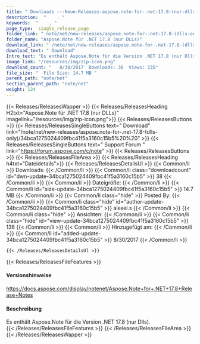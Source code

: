 ```yaml
---
title: " Downloads ---Neue-Releases-aspose.note-for-.net-17.8-(nur-dlls) . "
description:  "    . " 
keywords:  "    . " 
page_type:  single_release_page
folder_link: " note/net/new-releases/aspose.note-for-.net-17.8-(dlls-only)/"
folder_name: "Aspose.Note für .NET 17.8 (nur DLLs)"
download_link: " /note/net/new-releases/aspose.note-for-.net-17.8-(dlls-only)/34bca1275024409fbc41f5a3160c15b5"
download_text: " Download"
Intro_text: "Es enthält Aspose.Note für die Version .NET 17.8 (nur Dlls)."
image_link: "/resources/img/zip-icon.png"
download_count: "   8/30/2017  Downloads: 38  Views: 135"
file_size: "  File Size: 14.7 MB "
parent_path: "note/net"
section_parent_path: "note/net"
weight: 124
---
```


{{< Releases/ReleasesWapper >}}
  {{< Releases/ReleasesHeading H2txt="Aspose.Note für .NET 17.8 (nur DLLs)" imagelink="/resources/img/zip-icon.png">}}
  {{< Releases/ReleasesButtons >}}
    {{< Releases/ReleasesSingleButtons text=" Download" link="/note/net/new-releases/aspose.note-for-.net-17.8-(dlls-only)/34bca1275024409fbc41f5a3160c15b5%20%20" >}}
    {{< Releases/ReleasesSingleButtons text=" Support Forum " link="https://forum.aspose.com/c/note" >}}
  {{< Releases/ReleasesButtons >}}
  {{< Releases/ReleasesFileArea >}}
    {{< Releases/ReleasesHeading h4txt="Dateidetails">}}
    {{< Releases/ReleasesDetailsUl >}}
            {{< Common/li >}} Downloads: {{< /Common/li >}}
      {{< Common/li class="downloadcount" id="dwn-update-34bca1275024409fbc41f5a3160c15b5" >}} 38 {{< /Common/li >}}
      {{< Common/li >}} Dateigröße: {{< /Common/li >}}
      {{< Common/li id="size-update-34bca1275024409fbc41f5a3160c15b5" >}} 14.7 MB {{< /Common/li >}} 
      {{< Common/li  class="hide" >}} Posted By: {{< /Common/li >}} 
      {{< Common/li class="hide" id="author-update-34bca1275024409fbc41f5a3160c15b5" >}} alexei.s {{< /Common/li >}}
      {{< Common/li class="hide" >}} Ansichten: {{< /Common/li >}}
      {{< Common/li class="hide" id="view-update-34bca1275024409fbc41f5a3160c15b5" >}} 136 {{< /Common/li >}}
      {{< Common/li >}} Hinzugefügt am: {{< /Common/li >}}
      {{< Common/li id="added-update-34bca1275024409fbc41f5a3160c15b5" >}} 8/30/2017 {{< /Common/li >}} 

    {{< /Releases/ReleasesDetailsUl >}}

  {{< Releases/ReleasesFileFeatures >}}
      <h4>Versionshinweise</h4><div> <a href="https://docs.aspose.com/display/notenet/Aspose.Note+for+.NET+17.8+Release+Notes">https://docs.aspose.com/display/notenet/Aspose.Note+for+.NET+17.8+Release+Notes</a></div><h4> Beschreibung</h4><div class="HTMLDescription"> Es enthält Aspose.Note für die Version .NET 17.8 (nur Dlls).</div>
  {{< /Releases/ReleasesFileFeatures >}}
 {{< /Releases/ReleasesFileArea >}}
{{< /Releases/ReleasesWapper >}}



